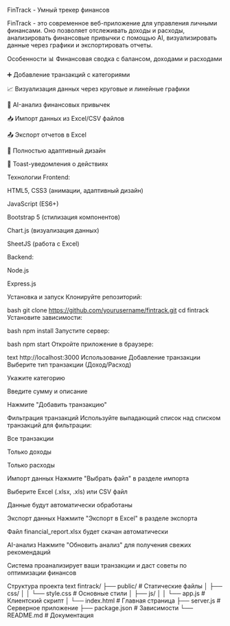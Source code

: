 FinTrack - Умный трекер финансов

FinTrack - это современное веб-приложение для управления личными финансами. Оно позволяет отслеживать доходы и расходы, анализировать финансовые привычки с помощью AI, визуализировать данные через графики и экспортировать отчеты.

Особенности
📊 Финансовая сводка с балансом, доходами и расходами

➕ Добавление транзакций с категориями

📈 Визуализация данных через круговые и линейные графики

🤖 AI-анализ финансовых привычек

📥 Импорт данных из Excel/CSV файлов

📤 Экспорт отчетов в Excel

📱 Полностью адаптивный дизайн

🔔 Toast-уведомления о действиях

Технологии
Frontend:

HTML5, CSS3 (анимации, адаптивный дизайн)

JavaScript (ES6+)

Bootstrap 5 (стилизация компонентов)

Chart.js (визуализация данных)

SheetJS (работа с Excel)

Backend:

Node.js

Express.js

Установка и запуск
Клонируйте репозиторий:

bash
git clone https://github.com/yourusername/fintrack.git
cd fintrack
Установите зависимости:

bash
npm install
Запустите сервер:

bash
npm start
Откройте приложение в браузере:

text
http://localhost:3000
Использование
Добавление транзакции
Выберите тип транзакции (Доход/Расход)

Укажите категорию

Введите сумму и описание

Нажмите "Добавить транзакцию"

Фильтрация транзакций
Используйте выпадающий список над списком транзакций для фильтрации:

Все транзакции

Только доходы

Только расходы

Импорт данных
Нажмите "Выбрать файл" в разделе импорта

Выберите Excel (.xlsx, .xls) или CSV файл

Данные будут автоматически обработаны

Экспорт данных
Нажмите "Экспорт в Excel" в разделе экспорта

Файл financial_report.xlsx будет скачан автоматически

AI-анализ
Нажмите "Обновить анализ" для получения свежих рекомендаций

Система проанализирует ваши транзакции и даст советы по оптимизации финансов

Структура проекта
text
fintrack/
├── public/           # Статические файлы
│   ├── css/
│   │   └── style.css # Основные стили
│   ├── js/
│   │   └── app.js    # Клиентский скрипт
│   └── index.html    # Главная страница
├── server.js         # Серверное приложение
├── package.json      # Зависимости
└── README.md         # Документация
